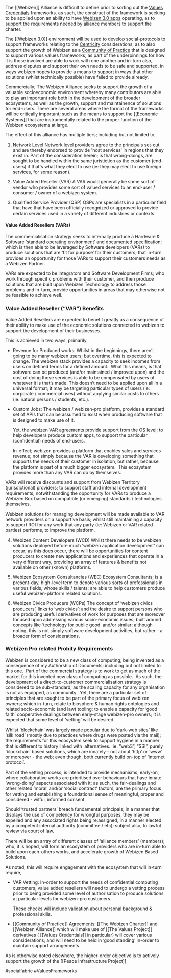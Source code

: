 The [[Webizen]] Alliance is difficult to define prior to sorting out the [Values Credentials](Values%20Credentials.md) frameworks.  as such, the construct of the framework is seeking to be applied upon an ability to have [Webizen 3.0 apps](Webizen%203.0%20apps.md) operating, as to support the requirements needed by alliance members to support the charter.

The [[Webizen 3.0]] environment will be used to develop social-protocols to support frameworks relating to the [Centricity](Centricity.md) considerations, as to also support the growth of Webizen as a [Community of Practice](Community%20of%20Practice.md) that is designed to support various values frameworks, as part of the underpinnings for how it is those involved are able to work with one another and in-turn also, address disputes and support their own needs to be safe and supported, in ways webizen hopes to provide a means to support in ways that other solutions (whilst technically possible) have failed to provide already.  

Commercially; The Webizen Alliance seeks to support the growth of a valuable socioeconomic environment whereby many contributors are able to play an important role both in the development of the broader ecosystems, as well as the growth, support and maintainence of solutions for end-users. There are several areas where the format of the frameworks will be critically important; such as the means to support the [[Economic Systems]] that are instrumentally related to the proper function of the Webizen ecosystems at large.

The effect of this alliance has multiple tiers; including but not limited to,

1. Network Level
    Network level providers agree to the principals set-out and are thereby endorsed to provide 'host services' in regions that they exist in.  Part of the consideration herein; is that wrong-doings, are sought to be handled within the same juristiction as the customer (end-users) if that's what they elect to use (ie: they may elect to use foreign services, for some reason).

2. Value Added Reseller (VAR)
	A VAR would generally be some sort of vendor who provides some sort of valued services to an end-user / consumer / owner of a webizen system.

3. Qualified Service Provider (QSP)
	QSPs are specialists in a particular field that have that have been officially recognized or approved to provide certain services used in a variety of different industries or contexts.  

#### Value Added Resellers (VARs)

The commercialisation strategy seeks to internally produce a Hardware & Software ‘standard operating environment’ and documented specification; which is then able to be leveraged by Software developers (VARs) to produce solutions that are ‘fit for purpose’ for their customers; that in-turn provides an opportunity for those VARs to support their customers needs as a Webizen Partner.

VARs are expected to be integrators and Software Development Firms; who work through specific problems with their customer, and then produce solutions that are built upon Webizen Technology to address those problems and in-turn, provide opportunities in areas that may otherwise not be feasible to achieve well.

### Value Added Reseller (“VAR”) Benefits

Value Added Resellers are expected to benefit greatly as a consequence of their ability to make use of the economic solutions connected to webizen to support the development of their businesses.   

This is achieved in two ways, primarily. 

- Revenue for Produced works: Whilst in the beginnings, there aren’t going to be many webizen users; but overtime, this is expected to change. The webizen stack provides a capacity to seek incomes from users on defined terms for a defined amount.  What this means, is that software can be produced (and/or maintained / improved upon) and the cost of doing those services is able to be compensated by users of whatever it is that’s made. This doesn’t need to be applied upon all in a universal format; it may be targeting particular types of users (ie: corporate / commercial uses) without applying similar costs to others (ie: natural persons / students, etc.).

 - Custom Jobs: The webizen / webizen-pro platform, provides a standard set of APIs that can be assumed to exist when producing software that is designed to make use of it.   
      
      Yet, the webizen VAR agreements provide support from the OS level; to help developers produce custom apps, to support the particular (confidential) needs of end-users.  
      
      In-effect; webizen provides a platform that enables sales and services revenue; not simply because the VAR is developing something that supports the needs of their customer in isolation, but rather, because the platform is part of a much bigger ecosystem.  This ecosystem provides more than any VAR can do by themselves. 
    

VARs will receive discounts and support from Webizen Territory (jurisdictional) providers; to support staff and internal development requirements, notwithstanding the opportunity for VARs to produce a Webizen Box based on compatible (or emerging) standards / technologies themselves.  

Webizen solutions for managing development will be made available to VAR network providers on a supportive basis; whilst still maintaining a capacity to support ROI for any work that any party (ie: Webizen or VAR related parties) performs, to improve the platform.

4.  Webizen Content Developers (WCD)
	Whilst there needs to be webizen solutions deployed before much ‘webizen application development’ can occur; as this does occur, there will be opportunities for content producers to create new applications and experiences that operate in a very different way, providing an array of features & benefits not available on other (known) platforms. 

5. Webizen Ecosystem Consultancies (WEC)
	Ecosystem Consultants; is a present-day, high-level term to denote various sorts of professionals in various fields, whose skills / talents; are able to help customers produce useful webizen-platform related solutions.

6. Webizen Civics Producers (WCPs)
	The concept of ‘webizen civics producers’, links to ‘web civics’; and the desire to support persons who are producing useful derivatives of work for purposes that are moreover focused upon addressing various socio-economic issues; built around concepts like ‘technology for public good’ and/or similar; although noting, this is not simply software development activities, but rather - a broader form of considerations. 

### Webizen Pro related Probity Requirements

Webizen is considered to be a new class of computing; being invented as a consequence of my Authorship of Documents; including but not limited to this one.  Part of the commercial strategy is to work to get as much of the market for this invented new class of computing as possible.  As such, the development of a direct-to-customer commercialisation strategy is considered to be sub-standard; as the scaling capacity for any organisation is not as equipped, as community.  Yet, there are a particular set of principles that are sought to be part of the primary focus of webizen owners; which in-turn, relate to biosphere & human rights ontologies and related socio-economic (and law) tooling; to enable a capacity for ‘good faith’ cooperative dealings between early-stage webizen-pro owners; It is expected that some level of ‘vetting’ will be desired.

Whilst ‘blockchain’ was largely made popular due to ‘dark-web sites’ like ‘silk road’ (mostly due to practices where drugs were posted via the mail); the requirements for this ecosystem seek to support hygiene in a manner that is different to history linked with  alternatives.  ie: “web3”, “SSI”, purely ‘blockchain’ based solutions, which are innately - not about ‘http’ or ‘www’ or moreover - the web; even though, both currently build on-top of ‘internet protocol’.  
  
Part of the vetting process; is intended to provide mechanisms, early-on, where collaborative works are prioritised over behaviours that have innate ‘wrong-doing’ aspects associated with it; as such, the fair-dealings and other related ‘moral’ and/or ‘social contract’ factors; are the primary focus for vetting and establishing a foundational sense of meaningful, proper and considered - wilful, informed consent. 

Should ‘trusted partners’ breach fundamental principals; in a manner that displays the use of competency for wrongful purposes, they may be expelled and any associated rights being re:assigned, in a manner elected by a competent internal authority (committee / etc); subject also, to lawful review via court of law.

There will be an array of different classes of ‘alliance members’ (members); who, it is hoped, will form an ecosystem of providers who are in-turn able to build upon each-others works, and accelerate growth of Webizen Based Solutions.  

As noted; this will require engagement with the ecosystem that will in-turn require,

- VAR Vetting: In-order to support the needs of confidential computing customers, value added resellers will need to undergo a vetting process prior to being provided some level of authorisation to produce solutions at particular levels for webizen-pro customers.    

	These checks will include validation about personal background & professional skills. 

-  [[Community of Practice]] Agreements:  [[The Webizen Charter]] and [[Webizen Alliance]] which will make use of [[The Values Project]] derivatives ( [[Values Credentials]] in particular) will cover various considerations; and will need to be held in ‘good standing’ in-order to maintain support arrangements. 

As is otherwise noted elsewhere, the higher-order objective is to actively support the growth of the [[Peace Infrastructure Project]]


#socialfabric #ValuesFrameworks